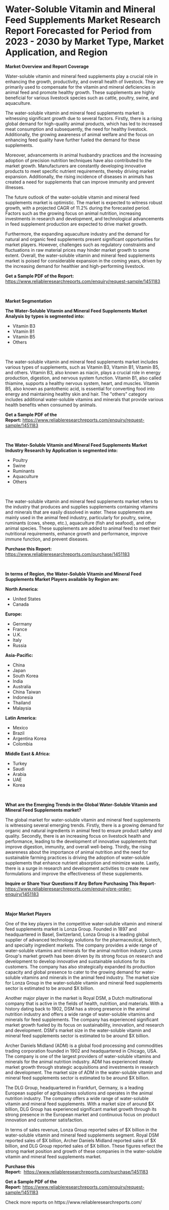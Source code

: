 <p><h1>Water-Soluble Vitamin and Mineral Feed Supplements Market Research Report Forecasted for Period from 2023 -  2030 by Market Type, Market Application, and Region</h1></p><p><strong>Market Overview and Report Coverage</strong></p>
<p><p>Water-soluble vitamin and mineral feed supplements play a crucial role in enhancing the growth, productivity, and overall health of livestock. They are primarily used to compensate for the vitamin and mineral deficiencies in animal feed and promote healthy growth. These supplements are highly beneficial for various livestock species such as cattle, poultry, swine, and aquaculture.</p><p>The water-soluble vitamin and mineral feed supplements market is witnessing significant growth due to several factors. Firstly, there is a rising global demand for high-quality animal products, which has led to increased meat consumption and subsequently, the need for healthy livestock. Additionally, the growing awareness of animal welfare and the focus on enhancing feed quality have further fueled the demand for these supplements.</p><p>Moreover, advancements in animal husbandry practices and the increasing adoption of precision nutrition techniques have also contributed to the market growth. Manufacturers are constantly developing innovative products to meet specific nutrient requirements, thereby driving market expansion. Additionally, the rising incidence of diseases in animals has created a need for supplements that can improve immunity and prevent illnesses.</p><p>The future outlook of the water-soluble vitamin and mineral feed supplements market is optimistic. The market is expected to witness robust growth, with a projected CAGR of 11.2% during the forecasted period. Factors such as the growing focus on animal nutrition, increasing investments in research and development, and technological advancements in feed supplement production are expected to drive market growth.</p><p>Furthermore, the expanding aquaculture industry and the demand for natural and organic feed supplements present significant opportunities for market players. However, challenges such as regulatory constraints and fluctuations in raw material prices may hinder market growth to some extent. Overall, the water-soluble vitamin and mineral feed supplements market is poised for considerable expansion in the coming years, driven by the increasing demand for healthier and high-performing livestock.</p></p>
<p><strong>Get a Sample PDF of the Report:</strong> <a href="https://www.reliableresearchreports.com/enquiry/request-sample/1451183">https://www.reliableresearchreports.com/enquiry/request-sample/1451183</a></p>
<p>&nbsp;</p>
<p><strong>Market Segmentation</strong></p>
<p><strong>The Water-Soluble Vitamin and Mineral Feed Supplements Market Analysis by types is segmented into:</strong></p>
<p><ul><li>Vitamin B3</li><li>Vitamin B1</li><li>Vitamin B5</li><li>Others</li></ul></p>
<p>&nbsp;</p>
<p><p>The water-soluble vitamin and mineral feed supplements market includes various types of supplements, such as Vitamin B3, Vitamin B1, Vitamin B5, and others. Vitamin B3, also known as niacin, plays a crucial role in energy production, digestion, and nervous system function. Vitamin B1, also called thiamine, supports a healthy nervous system, heart, and muscles. Vitamin B5, also known as pantothenic acid, is essential for converting food into energy and maintaining healthy skin and hair. The "others" category includes additional water-soluble vitamins and minerals that provide various health benefits when consumed by animals.</p></p>
<p><strong>Get a Sample PDF of the Report:</strong>&nbsp;<a href="https://www.reliableresearchreports.com/enquiry/request-sample/1451183">https://www.reliableresearchreports.com/enquiry/request-sample/1451183</a></p>
<p>&nbsp;</p>
<p><strong>The Water-Soluble Vitamin and Mineral Feed Supplements Market Industry Research by Application is segmented into:</strong></p>
<p><ul><li>Poultry</li><li>Swine</li><li>Ruminants</li><li>Aquaculture</li><li>Others</li></ul></p>
<p>&nbsp;</p>
<p><p>The water-soluble vitamin and mineral feed supplements market refers to the industry that produces and supplies supplements containing vitamins and minerals that are easily dissolved in water. These supplements are mainly used in the animal feed industry, particularly for poultry, swine, ruminants (cows, sheep, etc.), aquaculture (fish and seafood), and other animal species. These supplements are added to animal feed to meet their nutritional requirements, enhance growth and performance, improve immune function, and prevent diseases.</p></p>
<p><strong>Purchase this Report:</strong>&nbsp; <a href="https://www.reliableresearchreports.com/purchase/1451183">https://www.reliableresearchreports.com/purchase/1451183</a></p>
<p>&nbsp;</p>
<p><strong>In terms of Region, the Water-Soluble Vitamin and Mineral Feed Supplements Market Players available by Region are:</strong></p>
<p>
    <p> <strong> North America: </strong>
        <ul>
            <li>United States</li>
            <li>Canada</li>
        </ul>
        </p> 
    <p> <strong> Europe: </strong>
        <ul>
            <li>Germany</li>
            <li>France</li>
            <li>U.K.</li>
            <li>Italy</li>
            <li>Russia</li>
        </ul>
        </p> 
    <p> <strong> Asia-Pacific: </strong>
        <ul>
            <li>China</li>
            <li>Japan</li>
            <li>South Korea</li>
            <li>India</li>
            <li>Australia</li>
            <li>China Taiwan</li>
            <li>Indonesia</li>
            <li>Thailand</li>
            <li>Malaysia</li>
        </ul>
        </p> 
    <p> <strong> Latin America: </strong>
        <ul>
            <li>Mexico</li>
            <li>Brazil</li>
            <li>Argentina Korea</li>
            <li>Colombia</li>
        </ul>
        </p> 
    <p> <strong> Middle East & Africa: </strong>
        <ul>
            <li>Turkey</li>
            <li>Saudi</li>
            <li>Arabia</li>
            <li>UAE</li>
            <li>Korea</li>
        </ul>
    </p>
    </p>
<p>&nbsp;</p>
<p><strong>What are the Emerging Trends in the Global Water-Soluble Vitamin and Mineral Feed Supplements market?</strong></p>
<p><p>The global market for water-soluble vitamin and mineral feed supplements is witnessing several emerging trends. Firstly, there is a growing demand for organic and natural ingredients in animal feed to ensure product safety and quality. Secondly, there is an increasing focus on livestock health and performance, leading to the development of innovative supplements that improve digestion, immunity, and overall well-being. Thirdly, the rising awareness about the importance of animal nutrition and the need for sustainable farming practices is driving the adoption of water-soluble supplements that enhance nutrient absorption and minimize waste. Lastly, there is a surge in research and development activities to create new formulations and improve the effectiveness of these supplements.</p></p>
<p><strong>Inquire or Share Your Questions If Any Before Purchasing This Report</strong>- <a href="https://www.reliableresearchreports.com/enquiry/pre-order-enquiry/1451183">https://www.reliableresearchreports.com/enquiry/pre-order-enquiry/1451183</a></p>
<p>&nbsp;</p>
<p><strong>Major Market Players</strong></p>
<p><p>One of the key players in the competitive water-soluble vitamin and mineral feed supplements market is Lonza Group. Founded in 1897 and headquartered in Basel, Switzerland, Lonza Group is a leading global supplier of advanced technology solutions for the pharmaceutical, biotech, and specialty ingredient markets. The company provides a wide range of water-soluble vitamins and minerals for the animal nutrition industry. Lonza Group's market growth has been driven by its strong focus on research and development to develop innovative and sustainable solutions for its customers. The company has also strategically expanded its production capacity and global presence to cater to the growing demand for water-soluble vitamins and minerals in the animal feed industry. The market size for Lonza Group in the water-soluble vitamin and mineral feed supplements sector is estimated to be around $X billion.</p><p>Another major player in the market is Royal DSM, a Dutch multinational company that is active in the fields of health, nutrition, and materials. With a history dating back to 1902, DSM has a strong presence in the animal nutrition industry and offers a wide range of water-soluble vitamins and minerals for feed supplements. The company has experienced significant market growth fueled by its focus on sustainability, innovation, and research and development. DSM's market size in the water-soluble vitamin and mineral feed supplements sector is estimated to be around $X billion.</p><p>Archer Daniels Midland (ADM) is a global food processing and commodities trading corporation founded in 1902 and headquartered in Chicago, USA. The company is one of the largest providers of water-soluble vitamins and minerals for the animal nutrition industry. ADM has experienced steady market growth through strategic acquisitions and investments in research and development. The market size of ADM in the water-soluble vitamin and mineral feed supplements sector is estimated to be around $X billion.</p><p>The DLG Group, headquartered in Frankfurt, Germany, is a leading European supplier of agribusiness solutions and operates in the animal nutrition industry. The company offers a wide range of water-soluble vitamin and mineral feed supplements. With a market size of around $X billion, DLG Group has experienced significant market growth through its strong presence in the European market and continuous focus on product innovation and customer satisfaction.</p><p>In terms of sales revenue, Lonza Group reported sales of $X billion in the water-soluble vitamin and mineral feed supplements segment. Royal DSM reported sales of $X billion, Archer Daniels Midland reported sales of $X billion, and DLG Group reported sales of $X billion. These figures reflect the strong market position and growth of these companies in the water-soluble vitamin and mineral feed supplements market.</p></p>
<p><strong>Purchase this Report:</strong>&nbsp;&nbsp;<a href="https://www.reliableresearchreports.com/purchase/1451183">https://www.reliableresearchreports.com/purchase/1451183</a></p>
<p></p>
<p><strong>Get a Sample PDF of the Report:</strong>&nbsp;<a href="https://www.reliableresearchreports.com/enquiry/request-sample/1451183">https://www.reliableresearchreports.com/enquiry/request-sample/1451183</a></p>
<p>Check more reports on https://www.reliableresearchreports.com/</p>